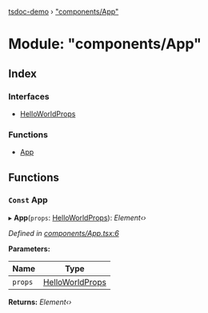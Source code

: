 [tsdoc-demo](../globals.md) › ["components/App"](_components_app_.md)

# Module: "components/App"

## Index

### Interfaces

* [HelloWorldProps](../interfaces/_components_app_.helloworldprops.md)

### Functions

* [App](_components_app_.md#const-app)

## Functions

### `Const` App

▸ **App**(`props`: [HelloWorldProps](../interfaces/_components_app_.helloworldprops.md)): *Element‹›*

*Defined in [components/App.tsx:6](https://github.com/hemlata-pathak/typedoc-demo/blob/fdf07e1/src/components/App.tsx#L6)*

**Parameters:**

Name | Type |
------ | ------ |
`props` | [HelloWorldProps](../interfaces/_components_app_.helloworldprops.md) |

**Returns:** *Element‹›*
